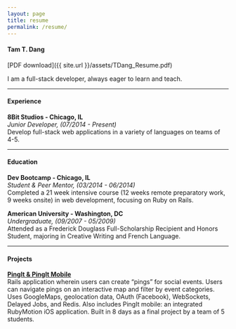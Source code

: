```yaml
---
layout: page
title: resume
permalink: /resume/
---
```


#### **Tam T. Dang**  
[PDF download]({{ site.url }}/assets/TDang_Resume.pdf)

I am a full-stack developer, always eager to learn and teach.

***

#### **Experience**

**8Bit Studios - Chicago, IL**  
*Junior Developer, (07/2014 - Present)*  
Develop full-stack web applications in a variety of languages on teams of 4-5. 

***

#### **Education**

**Dev Bootcamp - Chicago, IL**  
*Student & Peer Mentor, (03/2014 - 06/2014)*  
Completed a 21 week intensive course (12 weeks remote preparatory work, 9 weeks
onsite) in web development, focusing on Ruby on Rails.

**American University - Washington, DC**  
*Undergraduate, (09/2007 - 05/2009)*  
Attended as a Frederick Douglass Full-Scholarship Recipient and Honors Student,
majoring in Creative Writing and French Language.

***

#### **Projects**

**[PingIt & PingIt Mobile](https://github.com/mdidier9/PingIt)**  
Rails application wherein users can create “pings” for social events. Users can navigate
pings on an interactive map and filter by event categories. Uses GoogleMaps, geolocation
data, OAuth (Facebook), WebSockets, Delayed Jobs, and Redis. Also includes PingIt
mobile: an integrated RubyMotion iOS application.  Built in 8 days as a final project by a team of 5 students.
